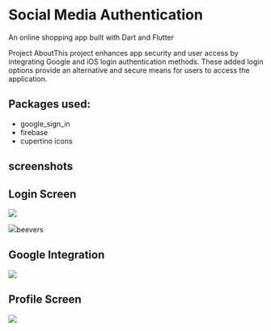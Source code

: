 # Social Media Authentication


An online shopping app built with Dart and Flutter


 
Project AboutThis project enhances app security and user access by integrating Google and iOS login authentication methods. These added login options provide an alternative and secure means for users to access the application.

## Packages used:
- google_sign_in
- firebase
- cupertino icons

## screenshots


## Login Screen
![](lib/images/login_screen.png)

![](lib/images/signup_screen.png)beevers

## Google Integration
![](lib/images/home_picture_jpeg)

## Profile Screen
![](lib/images/view.png)

